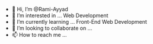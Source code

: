 - 👋 Hi, I’m @Rami-Ayyad
- 👀 I’m interested in ... Web Development
- 🌱 I’m currently learning ... Front-End Web Development
- 💞️ I’m looking to collaborate on ...
- 📫 How to reach me ...

<!---
Rami-Ayyad/Rami-Ayyad is a ✨ special ✨ repository because its `README.md` (this file) appears on your GitHub profile.
You can click the Preview link to take a look at your changes.
--->
